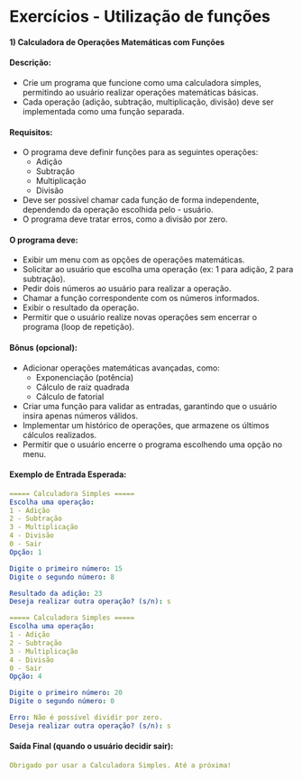 # Exercícios - Utilização de funções

#### 1) **Calculadora de Operações Matemáticas com Funções**

#### Descrição:

- Crie um programa que funcione como uma calculadora simples, permitindo ao usuário realizar operações matemáticas básicas. 
- Cada operação (adição, subtração, multiplicação, divisão) deve ser implementada como uma função separada.

#### Requisitos:

- O programa deve definir funções para as seguintes operações:
    - Adição
    - Subtração
    - Multiplicação
    - Divisão
- Deve ser possível chamar cada função de forma independente, dependendo da operação escolhida pelo - usuário.
- O programa deve tratar erros, como a divisão por zero.

#### O programa deve:

- Exibir um menu com as opções de operações matemáticas.
- Solicitar ao usuário que escolha uma operação (ex: 1 para adição, 2 para subtração).
- Pedir dois números ao usuário para realizar a operação.
- Chamar a função correspondente com os números informados.
- Exibir o resultado da operação.
- Permitir que o usuário realize novas operações sem encerrar o programa (loop de repetição).

#### Bônus (opcional):

- Adicionar operações matemáticas avançadas, como:
    - Exponenciação (potência)
    - Cálculo de raiz quadrada
    - Cálculo de fatorial
- Criar uma função para validar as entradas, garantindo que o usuário insira apenas números válidos.
- Implementar um histórico de operações, que armazene os últimos cálculos realizados.
- Permitir que o usuário encerre o programa escolhendo uma opção no menu.

#### Exemplo de Entrada Esperada:

~~~yaml
===== Calculadora Simples =====
Escolha uma operação:
1 - Adição
2 - Subtração
3 - Multiplicação
4 - Divisão
0 - Sair
Opção: 1

Digite o primeiro número: 15
Digite o segundo número: 8

Resultado da adição: 23
Deseja realizar outra operação? (s/n): s
~~~

~~~yaml
===== Calculadora Simples =====
Escolha uma operação:
1 - Adição
2 - Subtração
3 - Multiplicação
4 - Divisão
0 - Sair
Opção: 4

Digite o primeiro número: 20
Digite o segundo número: 0

Erro: Não é possível dividir por zero.
Deseja realizar outra operação? (s/n): s
~~~

#### Saída Final (quando o usuário decidir sair):

~~~yaml
Obrigado por usar a Calculadora Simples. Até a próxima!
~~~